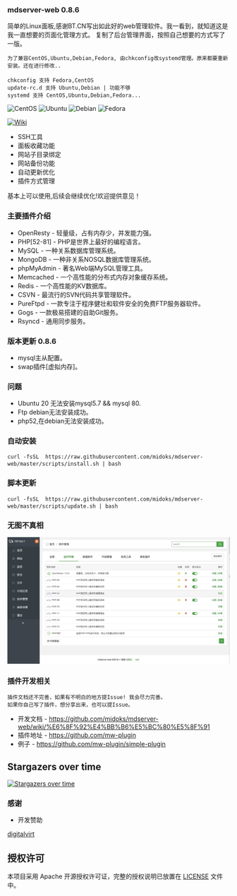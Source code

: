 ### mdserver-web 0.8.6
简单的Linux面板,感谢BT.CN写出如此好的web管理软件。我一看到，就知道这是我一直想要的页面化管理方式。
复制了后台管理界面，按照自己想要的方式写了一版。

```
为了兼容CentOS,Ubuntu,Debian,Fedora, 由chkconfig改systemd管理。原来都要重新安装。还在进行修改..

chkconfig 支持 Fedora,CentOS
update-rc.d 支持 Ubuntu,Debian | 功能不够
systemd 支持 CentOS,Ubuntu,Debian,Fedora...

```

![CentOS](https://img.shields.io/badge/LINUX-CentOS-blue?style=for-the-badge&logo=CentOS)
![Ubuntu](https://img.shields.io/badge/LINUX-Ubuntu-blue?style=for-the-badge&logo=Ubuntu)
![Debian](https://img.shields.io/badge/LINUX-Debian-blue?style=for-the-badge&logo=Debian)
![Fedora](https://img.shields.io/badge/LINUX-Fedora-blue?style=for-the-badge&logo=Fedora)

[![Wiki](https://img.shields.io/badge/MW-Wiki-red?style=for-the-badge&logo=wiki)](https://github.com/midoks/mdserver-web/wiki)

* SSH工具
* 面板收藏功能
* 网站子目录绑定
* 网站备份功能
* 自动更新优化
* 插件方式管理

基本上可以使用,后续会继续优化!欢迎提供意见！


### 主要插件介绍
* OpenResty - 轻量级，占有内存少，并发能力强。
* PHP[52-81] - PHP是世界上最好的编程语言。
* MySQL - 一种关系数据库管理系统。
* MongoDB - 一种非关系NOSQL数据库管理系统。
* phpMyAdmin - 著名Web端MySQL管理工具。
* Memcached - 一个高性能的分布式内存对象缓存系统。
* Redis - 一个高性能的KV数据库。
* CSVN - 最流行的SVN代码共享管理软件。
* PureFtpd - 一款专注于程序健壮和软件安全的免费FTP服务器软件。
* Gogs - 一款极易搭建的自助Git服务。
* Rsyncd - 通用同步服务。


### 版本更新 0.8.6
* mysql主从配置。
* swap插件[虚拟内存]。


### 问题
- Ubuntu 20 无法安装mysql5.7 && mysql 80.
- Ftp debian无法安装成功。
- php52,在debian无法安装成功。

### 自动安装

```
curl -fsSL  https://raw.githubusercontent.com/midoks/mdserver-web/master/scripts/install.sh | bash
```

### 脚本更新

```
curl -fsSL  https://raw.githubusercontent.com/midoks/mdserver-web/master/scripts/update.sh | bash
```

### 无图不真相

[![截图](/route/static/mdw.jpg)](/route/static/mdw.jpg)


### 插件开发相关

```
插件文档还不完善，如果有不明白的地方提Issue! 我会尽力完善。
如果你自己写了插件，想分享出来，也可以提Issue。
```

- 开发文档 - https://github.com/midoks/mdserver-web/wiki/%E6%8F%92%E4%BB%B6%E5%BC%80%E5%8F%91
- 插件地址 - https://github.com/mw-plugin
- 例子 - https://github.com/mw-plugin/simple-plugin 



## Stargazers over time

[![Stargazers over time](https://starchart.cc/midoks/mdserver-web.svg)](https://starchart.cc/midoks/mdserver-web)


### 感谢

- 开发赞助

[digitalvirt](https://digitalvirt.com/)

## 授权许可

本项目采用 Apache 开源授权许可证，完整的授权说明已放置在 [LICENSE](https://github.com/midoks/mdserver-web/blob/master/LICENSE) 文件中。

